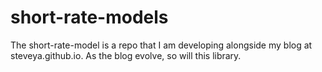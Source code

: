 # short-rate-models
The short-rate-model is a repo that I am developing alongside my blog at steveya.github.io. As the blog evolve, so will this library.
